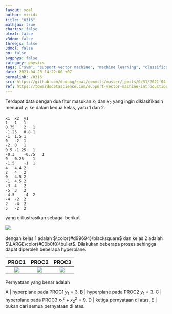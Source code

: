 ```yaml
---
layout: soal
author: viridi
title: "0316"
mathjax: true
chartjs: false
ptext: false
x3dom: false
threejs: false
3dmol: false
oo: false
svgphys: false
category: physics
tags: ["svm", "support vector machine", "machine learning", "classification", "fi3201", "2020-2"]
date: 2021-04-28 14:22:00 +07
permalink: /0316
src: https://github.com/dudung/soal/commits/master/_posts/0/31/2021-04-28-ml-svm-6.md
ref: https://towardsdatascience.com/support-vector-machine-introduction-to-machine-learning-algorithms-934a444fca47
---
```

Terdapat data dengan dua fitur masukan $x_1$ dan $x_2$ yang ingin diklasifikasin menurut $y_1$ ke dalam kedua kelas, yaitu $1$ dan $2$.

```
x1	x2	y1
1	1	1
0.75	2	1
-1.25	0.8	1
-1	1.5	1
0	-2	1
-2	0	1
0.5	-1.25	1
-0.3	-0.75	1
0	0.25	1
-1.5	-1	1
4	4.4	2
2	4	2
0	4.5	2
-1	4.5	2
-3	4	2
-5	3	2
-4.5	-4	2
-4	-2	2
2	-4	2
5	-2	2
```

yang diillustrasikan sebagai berikut

![]({{site.baseurl}}/assets/img/0/31/0316a.png).

dengan kelas $1$ adalah $\color{#d99694}\blacksquare$ dan kelas $2$ adalah $\LARGE\color{#00b0f0}\bullet$. Dilakukan beberapa proses sehingga dapat diperoleh beberapa hyperplane.

PROC1 | PROC2 | PROC3
:-: | :-: | :-:
![]({{site.baseurl}}/assets/img/0/31/0316b.png) | ![]({{site.baseurl}}/assets/img/0/31/0316c.png) | ![]({{site.baseurl}}/assets/img/0/31/0316d.png)

Pernyataan yang benar adalah

A | hyperplane pada PROC1 $y_1 = 3$.
B | hyperplane pada PROC2 $y_1 = 3$.
C | hyperplane pada PROC3 $x_1^2 + x_2^2  = 9$.
D | ketiga pernyataan di atas.
E | bukan dari semua pernyataan di atas.

